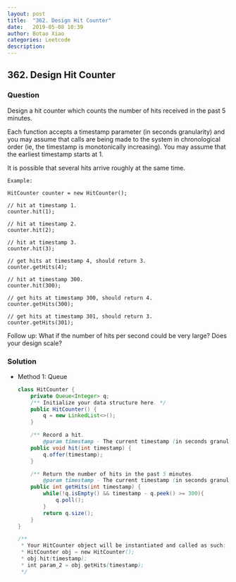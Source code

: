```yaml
---
layout: post
title:  "362. Design Hit Counter"
date:   2019-05-08 10:39
author: Botao Xiao
categories: Leetcode
description:
---
```

## 362. Design Hit Counter

### Question
Design a hit counter which counts the number of hits received in the past 5 minutes.

Each function accepts a timestamp parameter (in seconds granularity) and you may assume that calls are being made to the system in chronological order (ie, the timestamp is monotonically increasing). You may assume that the earliest timestamp starts at 1.

It is possible that several hits arrive roughly at the same time.

```
Example:

HitCounter counter = new HitCounter();

// hit at timestamp 1.
counter.hit(1);

// hit at timestamp 2.
counter.hit(2);

// hit at timestamp 3.
counter.hit(3);

// get hits at timestamp 4, should return 3.
counter.getHits(4);

// hit at timestamp 300.
counter.hit(300);

// get hits at timestamp 300, should return 4.
counter.getHits(300);

// get hits at timestamp 301, should return 3.
counter.getHits(301);
```

Follow up: What if the number of hits per second could be very large? Does your design scale?

### Solution
* Method 1: Queue
  ```Java
  class HitCounter {
      private Queue<Integer> q;
      /** Initialize your data structure here. */
      public HitCounter() {
          q = new LinkedList<>();
      }

      /** Record a hit.
          @param timestamp - The current timestamp (in seconds granularity). */
      public void hit(int timestamp) {
          q.offer(timestamp);
      }

      /** Return the number of hits in the past 5 minutes.
          @param timestamp - The current timestamp (in seconds granularity). */
      public int getHits(int timestamp) {
          while(!q.isEmpty() && timestamp - q.peek() >= 300){
              q.poll();
          }
          return q.size();
      }
  }

  /**
   * Your HitCounter object will be instantiated and called as such:
   * HitCounter obj = new HitCounter();
   * obj.hit(timestamp);
   * int param_2 = obj.getHits(timestamp);
   */
  ```
